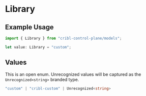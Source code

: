 # Library

## Example Usage

```typescript
import { Library } from "cribl-control-plane/models";

let value: Library = "custom";
```

## Values

This is an open enum. Unrecognized values will be captured as the `Unrecognized<string>` branded type.

```typescript
"custom" | "cribl-custom" | Unrecognized<string>
```
